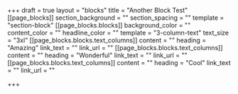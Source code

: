 +++
draft = true
layout = "blocks"
title = "Another Block Test"
[[page_blocks]]
section_background = ""
section_spacing = ""
template = "section-block"
[[page_blocks.blocks]]
background_color = ""
content_color = ""
headline_color = ""
template = "3-column-text"
text_size = "3xl"
[[page_blocks.blocks.text_columns]]
content = ""
heading = "Amazing"
link_text = ""
link_url = ""
[[page_blocks.blocks.text_columns]]
content = ""
heading = "Wonderful"
link_text = ""
link_url = ""
[[page_blocks.blocks.text_columns]]
content = ""
heading = "Cool"
link_text = ""
link_url = ""

+++
